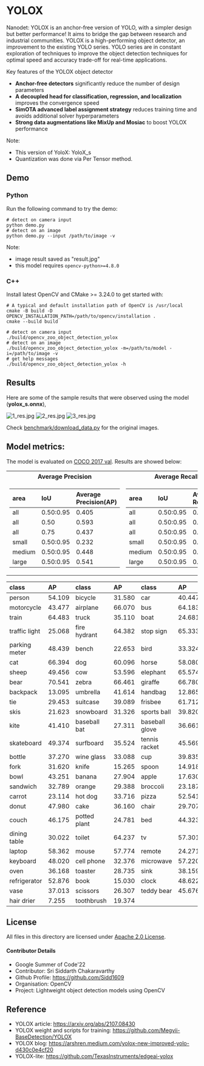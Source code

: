 # YOLOX

Nanodet: YOLOX is an anchor-free version of YOLO, with a simpler design but better performance! It aims to bridge the gap between research and industrial communities. YOLOX is a high-performing object detector, an improvement to the existing YOLO series. YOLO series are in constant exploration of techniques to improve the object detection techniques for optimal speed and accuracy trade-off for real-time applications.

Key features of the YOLOX object detector
- **Anchor-free detectors** significantly reduce the number of design parameters
- **A decoupled head for classification, regression, and localization** improves the convergence speed
- **SimOTA advanced label assignment strategy** reduces training time and avoids additional solver hyperparameters
- **Strong data augmentations like MixUp and Mosiac** to boost YOLOX performance

Note:
- This version of YoloX: YoloX_s
- Quantization was done via Per Tensor method.

## Demo

### Python

Run the following command to try the demo: 
```shell
# detect on camera input
python demo.py
# detect on an image
python demo.py --input /path/to/image -v
```
Note: 
- image result saved as "result.jpg"
- this model requires `opencv-python>=4.8.0`

### C++

Install latest OpenCV and CMake >= 3.24.0 to get started with:

```shell
# A typical and default installation path of OpenCV is /usr/local
cmake -B build -D OPENCV_INSTALLATION_PATH=/path/to/opencv/installation .
cmake --build build

# detect on camera input
./build/opencv_zoo_object_detection_yolox
# detect on an image
./build/opencv_zoo_object_detection_yolox -m=/path/to/model -i=/path/to/image -v
# get help messages
./build/opencv_zoo_object_detection_yolox -h
```


## Results

Here are some of the sample results that were observed using the model (**yolox_s.onnx**),

![1_res.jpg](./example_outputs/1_res.jpg)
![2_res.jpg](./example_outputs/2_res.jpg)
![3_res.jpg](./example_outputs/3_res.jpg)

Check [benchmark/download_data.py](../../benchmark/download_data.py) for the original images.

## Model metrics:

The model is evaluated on [COCO 2017 val](https://cocodataset.org/#download). Results are showed below:

<table>
<tr><th>Average Precision </th><th>Average Recall</th></tr>
<tr><td>

|  area  |  IoU  |  Average Precision(AP)  |
|:-------|:------|:------------------------|
|  all  |  0.50:0.95  |  0.405  |
|  all  |  0.50  |  0.593  |
|  all  |  0.75  |  0.437  |
|  small  |  0.50:0.95  |  0.232  |
|  medium  |  0.50:0.95  |  0.448  |
|  large  |  0.50:0.95  |  0.541  |

 </td><td>

|   area |  IoU  |  Average Recall(AR)  |
|:-------|:------|:----------------|
|  all  |  0.50:0.95  |  0.326  |
|  all  |  0.50:0.95  |  0.531  |
|  all  |  0.50:0.95 |  0.574  |
|  small  |  0.50:0.95  |  0.365  |
|  medium  |  0.50:0.95  |  0.634  |
|  large  |  0.50:0.95  |  0.724  |
</td></tr> </table>

| class         | AP     | class        | AP     | class          | AP     |
|:--------------|:-------|:-------------|:-------|:---------------|:-------|
| person        | 54.109 | bicycle      | 31.580 | car            | 40.447 |
| motorcycle    | 43.477 | airplane     | 66.070 | bus            | 64.183 |
| train         | 64.483 | truck        | 35.110 | boat           | 24.681 |
| traffic light | 25.068 | fire hydrant | 64.382 | stop sign      | 65.333 |
| parking meter | 48.439 | bench        | 22.653 | bird           | 33.324 |
| cat           | 66.394 | dog          | 60.096 | horse          | 58.080 |
| sheep         | 49.456 | cow          | 53.596 | elephant       | 65.574 |
| bear          | 70.541 | zebra        | 66.461 | giraffe        | 66.780 |
| backpack      | 13.095 | umbrella     | 41.614 | handbag        | 12.865 |
| tie           | 29.453 | suitcase     | 39.089 | frisbee        | 61.712 |
| skis          | 21.623 | snowboard    | 31.326 | sports ball    | 39.820 |
| kite          | 41.410 | baseball bat | 27.311 | baseball glove | 36.661 |
| skateboard    | 49.374 | surfboard    | 35.524 | tennis racket  | 45.569 |
| bottle        | 37.270 | wine glass   | 33.088 | cup            | 39.835 |
| fork          | 31.620 | knife        | 15.265 | spoon          | 14.918 |
| bowl          | 43.251 | banana       | 27.904 | apple          | 17.630 |
| sandwich      | 32.789 | orange       | 29.388 | broccoli       | 23.187 |
| carrot        | 23.114 | hot dog      | 33.716 | pizza          | 52.541 |
| donut         | 47.980 | cake         | 36.160 | chair          | 29.707 |
| couch         | 46.175 | potted plant | 24.781 | bed            | 44.323 |
| dining table  | 30.022 | toilet       | 64.237 | tv             | 57.301 |
| laptop        | 58.362 | mouse        | 57.774 | remote         | 24.271 |
| keyboard      | 48.020 | cell phone   | 32.376 | microwave      | 57.220 |
| oven          | 36.168 | toaster      | 28.735 | sink           | 38.159 |
| refrigerator  | 52.876 | book         | 15.030 | clock          | 48.622 |
| vase          | 37.013 | scissors     | 26.307 | teddy bear     | 45.676 |
| hair drier    | 7.255  | toothbrush   | 19.374 |                |        |

## License

All files in this directory are licensed under [Apache 2.0 License](./LICENSE).

#### Contributor Details

- Google Summer of Code'22
- Contributor: Sri Siddarth Chakaravarthy
- Github Profile: https://github.com/Sidd1609
- Organisation: OpenCV
- Project: Lightweight object detection models using OpenCV 

## Reference

- YOLOX article: https://arxiv.org/abs/2107.08430
- YOLOX weight and scripts for training: https://github.com/Megvii-BaseDetection/YOLOX
- YOLOX blog: https://arshren.medium.com/yolox-new-improved-yolo-d430c0e4cf20
- YOLOX-lite: https://github.com/TexasInstruments/edgeai-yolox
